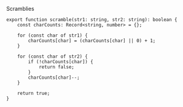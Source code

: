 Scramblies

    export function scramble(str1: string, str2: string): boolean {
        const charCounts: Record<string, number> = {};
    
        for (const char of str1) {
            charCounts[char] = (charCounts[char] || 0) + 1;
        }
    
        for (const char of str2) {
            if (!charCounts[char]) {
                return false;
            }
            charCounts[char]--;
        }
    
        return true;
    }
